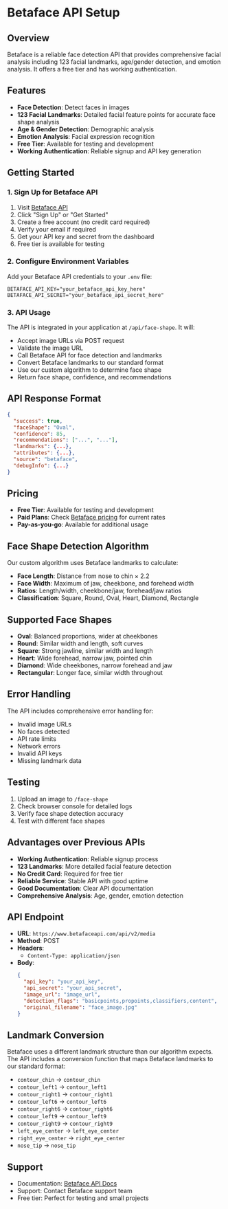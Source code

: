 # Betaface API Setup

## Overview
Betaface is a reliable face detection API that provides comprehensive facial analysis including 123 facial landmarks, age/gender detection, and emotion analysis. It offers a free tier and has working authentication.

## Features
- **Face Detection**: Detect faces in images
- **123 Facial Landmarks**: Detailed facial feature points for accurate face shape analysis
- **Age & Gender Detection**: Demographic analysis
- **Emotion Analysis**: Facial expression recognition
- **Free Tier**: Available for testing and development
- **Working Authentication**: Reliable signup and API key generation

## Getting Started

### 1. Sign Up for Betaface API
1. Visit [Betaface API](https://www.betafaceapi.com/wpa/)
2. Click "Sign Up" or "Get Started"
3. Create a free account (no credit card required)
4. Verify your email if required
5. Get your API key and secret from the dashboard
6. Free tier is available for testing

### 2. Configure Environment Variables
Add your Betaface API credentials to your `.env` file:

```env
BETAFACE_API_KEY="your_betaface_api_key_here"
BETAFACE_API_SECRET="your_betaface_api_secret_here"
```

### 3. API Usage
The API is integrated in your application at `/api/face-shape`. It will:
- Accept image URLs via POST request
- Validate the image URL
- Call Betaface API for face detection and landmarks
- Convert Betaface landmarks to our standard format
- Use our custom algorithm to determine face shape
- Return face shape, confidence, and recommendations

## API Response Format
```json
{
  "success": true,
  "faceShape": "Oval",
  "confidence": 85,
  "recommendations": ["...", "..."],
  "landmarks": {...},
  "attributes": {...},
  "source": "betaface",
  "debugInfo": {...}
}
```

## Pricing
- **Free Tier**: Available for testing and development
- **Paid Plans**: Check [Betaface pricing](https://www.betafaceapi.com/pricing) for current rates
- **Pay-as-you-go**: Available for additional usage

## Face Shape Detection Algorithm
Our custom algorithm uses Betaface landmarks to calculate:
- **Face Length**: Distance from nose to chin × 2.2
- **Face Width**: Maximum of jaw, cheekbone, and forehead width
- **Ratios**: Length/width, cheekbone/jaw, forehead/jaw ratios
- **Classification**: Square, Round, Oval, Heart, Diamond, Rectangle

## Supported Face Shapes
- **Oval**: Balanced proportions, wider at cheekbones
- **Round**: Similar width and length, soft curves
- **Square**: Strong jawline, similar width and length
- **Heart**: Wide forehead, narrow jaw, pointed chin
- **Diamond**: Wide cheekbones, narrow forehead and jaw
- **Rectangular**: Longer face, similar width throughout

## Error Handling
The API includes comprehensive error handling for:
- Invalid image URLs
- No faces detected
- API rate limits
- Network errors
- Invalid API keys
- Missing landmark data

## Testing
1. Upload an image to `/face-shape`
2. Check browser console for detailed logs
3. Verify face shape detection accuracy
4. Test with different face shapes

## Advantages over Previous APIs
- **Working Authentication**: Reliable signup process
- **123 Landmarks**: More detailed facial feature detection
- **No Credit Card**: Required for free tier
- **Reliable Service**: Stable API with good uptime
- **Good Documentation**: Clear API documentation
- **Comprehensive Analysis**: Age, gender, emotion detection

## API Endpoint
- **URL**: `https://www.betafaceapi.com/api/v2/media`
- **Method**: POST
- **Headers**: 
  - `Content-Type: application/json`
- **Body**: 
  ```json
  {
    "api_key": "your_api_key",
    "api_secret": "your_api_secret",
    "image_url": "image_url",
    "detection_flags": "basicpoints,propoints,classifiers,content",
    "original_filename": "face_image.jpg"
  }
  ```

## Landmark Conversion
Betaface uses a different landmark structure than our algorithm expects. The API includes a conversion function that maps Betaface landmarks to our standard format:
- `contour_chin` → `contour_chin`
- `contour_left1` → `contour_left1`
- `contour_right1` → `contour_right1`
- `contour_left6` → `contour_left6`
- `contour_right6` → `contour_right6`
- `contour_left9` → `contour_left9`
- `contour_right9` → `contour_right9`
- `left_eye_center` → `left_eye_center`
- `right_eye_center` → `right_eye_center`
- `nose_tip` → `nose_tip`

## Support
- Documentation: [Betaface API Docs](https://www.betafaceapi.com/docs)
- Support: Contact Betaface support team
- Free tier: Perfect for testing and small projects
